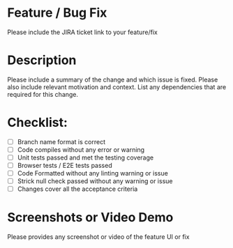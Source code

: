 # Feature / Bug Fix

Please include the JIRA ticket link to your feature/fix

# Description

Please include a summary of the change and which issue is fixed. Please also include relevant motivation and context. List any dependencies that are required for this change.

# Checklist:

- [ ] Branch name format is correct
- [ ] Code compiles without any error or warning
- [ ] Unit tests passed and met the testing coverage
- [ ] Browser tests / E2E tests passed
- [ ] Code Formatted without any linting warning or issue
- [ ] Strick null check passed without any warning or issue
- [ ] Changes cover all the acceptance criteria

# Screenshots or Video Demo

Please provides any screenshot or video of the feature UI or fix
